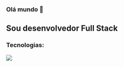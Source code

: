 ###  Olá mundo 👋

## Sou desenvolvedor Full Stack 

<div>
  <h3>Tecnologias:</h3>
  <a href="https://skillicons.dev">
    <img src="https://skillicons.dev/icons?i=git,html,css,react,typescript" />
  </a>
</div>

<!--
**caio-santos-ios/caio-santos-ios** is a ✨ _special_ ✨ repository because its `README.md` (this file) appears on your GitHub profile.

Here are some ideas to get you started:

- 🔭 I’m currently working on ...
- 🌱 I’m currently learning ...
- 👯 I’m looking to collaborate on ...
- 🤔 I’m looking for help with ...
- 💬 Ask me about ...
- 📫 How to reach me: ...
- 😄 Pronouns: ...
- ⚡ Fun fact: ...
-->
